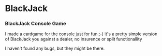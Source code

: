 # BlackJack
### BlackJack Console Game

I made a cardgame for the console just for fun ;-)
It's a pretty simple version of BlackJack you against a dealer, no insurence or split functionallity 

I haven't found any bugs, but they might be there.
